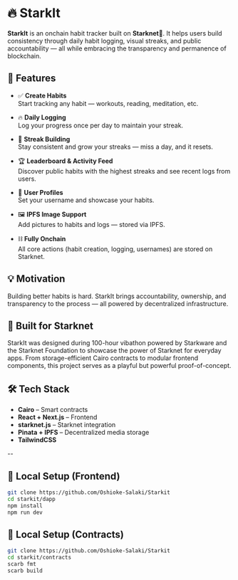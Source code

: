 # 🔥 StarkIt

**StarkIt** is an onchain habit tracker built on **Starknet🚀**. It helps users build consistency through daily habit logging, visual streaks, and public accountability — all while embracing the transparency and permanence of blockchain.

## 🚀 Features

- ✅ **Create Habits**  
  Start tracking any habit — workouts, reading, meditation, etc.

- 🔥 **Daily Logging**  
  Log your progress once per day to maintain your streak.

- 🌱 **Streak Building**  
  Stay consistent and grow your streaks — miss a day, and it resets.

- 🏆 **Leaderboard & Activity Feed**  
  Discover public habits with the highest streaks and see recent logs from users.

- 👤 **User Profiles**  
  Set your username and showcase your habits.

- 🖼️ **IPFS Image Support**  
  Add pictures to habits and logs — stored via IPFS.

- ⛓️ **Fully Onchain**  
  All core actions (habit creation, logging, usernames) are stored on Starknet.

## 💡 Motivation

Building better habits is hard. StarkIt brings accountability, ownership, and transparency to the process — all powered by decentralized infrastructure.

## 🧱 Built for Starknet

StarkIt was designed during 100-hour vibathon powered by Starkware and the Starknet Foundation to showcase the power of Starknet for everyday apps. From storage-efficient Cairo contracts to modular frontend components, this project serves as a playful but powerful proof-of-concept.

## 🛠 Tech Stack

- **Cairo** – Smart contracts
- **React + Next.js** – Frontend
- **starknet.js** – Starknet integration
- **Pinata + IPFS** – Decentralized media storage
- **TailwindCSS**

--

## 🧪 Local Setup (Frontend)

```bash
git clone https://github.com/Oshioke-Salaki/Starkit
cd starkit/dapp
npm install
npm run dev
```

## 🧪 Local Setup (Contracts)

```bash
git clone https://github.com/Oshioke-Salaki/Starkit
cd starkit/contracts
scarb fmt
scarb build
```

